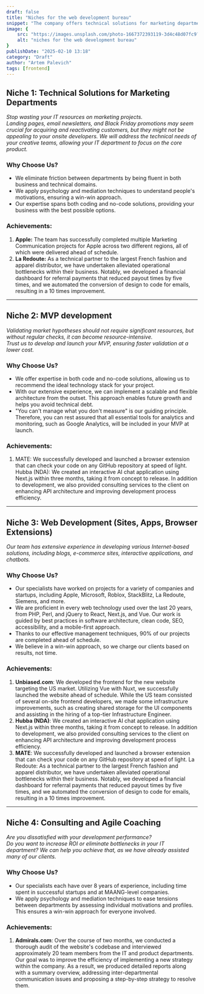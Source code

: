 ```yaml
---
draft: false
title: "Niches for the web development bureau"
snippet: "The company offers technical solutions for marketing departments, including MVP development, web development, and consulting. They specialize in bridging the gap between business and technical domains, utilizing expertise in both code and no-code solutions. Their achievements highlight successful collaborations with prominent clients like Apple and La Redoute, showcasing their ability to deliver impactful results."
image: {
    src: "https://images.unsplash.com/photo-1667372393119-3d4c48d07fc9?&fit=crop&w=430&h=240",
    alt: "niches for the web development bureau"
}
publishDate: "2025-02-10 13:18"
category: "Draft"
author: "Artem Palevich"
tags: [frontend]
---
```

## Niche 1: Technical Solutions for Marketing Departments

*Stop wasting your IT resources on marketing projects. <br>
Landing pages, email newsletters, and Black Friday promotions may seem crucial for acquiring and reactivating customers, but they might not be appealing to your onsite developers. We will address the technical needs of your creative teams, allowing your IT department to focus on the core product.*

### Why Choose Us?
- We eliminate friction between departments by being fluent in both business and technical domains.
- We apply psychology and mediation techniques to understand people's motivations, ensuring a win-win approach.
- Our expertise spans both coding and no-code solutions, providing your business with the best possible options.

### Achievements:
1. **Apple:** The team has successfully completed multiple Marketing Communication projects for Apple across two different regions, all of which were delivered ahead of schedule.
2. **La Redoute:** As a technical partner to the largest French fashion and apparel distributor, we have undertaken alleviated operational bottlenecks within their business. Notably, we developed a financial dashboard for referral payments that reduced payout times by five times, and we automated the conversion of design to code for emails, resulting in a 10 times improvement.

---

## Niche 2: MVP development

*Validating market hypotheses should not require significant resources, but without regular checks, it can become resource-intensive.<br>
Trust us to develop and launch your MVP, ensuring faster validation at a lower cost.*

### Why Choose Us?
- We offer expertise in both code and no-code solutions, allowing us to recommend the ideal technology stack for your project. 
- With our extensive experience, we can implement a scalable and flexible architecture from the outset. This approach enables future growth and helps you avoid technical debt. 
- "You can't manage what you don't measure" is our guiding principle. Therefore, you can rest assured that all essential tools for analytics and monitoring, such as Google Analytics, will be included in your MVP at launch.

### Achievements:

1. MATE: We successfully developed and launched a browser extension that can check your code on any GitHub repository at speed of light.
Hubba (NDA): We created an interactive AI chat application using Next.js within three months, taking it from concept to release. In addition to development, we also provided consulting services to the client on enhancing API architecture and improving development process efficiency.

---

## Niche 3: Web Development (Sites, Apps, Browser Extensions) 

*Our team has extensive experience in developing various Internet-based solutions, including blogs, e-commerce sites, interactive applications, and chatbots.*

### Why Choose Us?
- Our specialists have worked on projects for a variety of companies and startups, including Apple, Microsoft, Roblox, StackBlitz, La Redoute, Siemens, and more. 
- We are proficient in every web technology used over the last 20 years, from PHP, Perl, and jQuery to React, Next.js, and Vue. Our work is guided by best practices in software architecture, clean code, SEO, accessibility, and a mobile-first approach.
- Thanks to our effective management techniques, 90% of our projects are completed ahead of schedule.
- We believe in a win-win approach, so we charge our clients based on results, not time.

### Achievements:

1. **Unbiased.com**: We developed the frontend for the new website targeting the US market. Utilizing Vue with Nuxt, we successfully launched the website ahead of schedule. While the US team consisted of several on-site frontend developers, we made some infrastructure improvements, such as creating shared storage for the UI components and assisting in the hiring of a top-tier Infrastructure Engineer.
2. **Hubba (NDA)**: We created an interactive AI chat application using Next.js within three months, taking it from concept to release. In addition to development, we also provided consulting services to the client on enhancing API architecture and improving development process efficiency.
3. **MATE**: We successfully developed and launched a browser extension that can check your code on any GitHub repository at speed of light.
La Redoute: As a technical partner to the largest French fashion and apparel distributor, we have undertaken alleviated operational bottlenecks within their business. Notably, we developed a financial dashboard for referral payments that reduced payout times by five times, and we automated the conversion of design to code for emails, resulting in a 10 times improvement.

---

## Niche 4: Consulting and Agile Coaching

*Are you dissatisfied with your development performance?<br>
Do you want to increase ROI or eliminate bottlenecks in your IT department? We can help you achieve that, as we have already assisted many of our clients.*

### Why Choose Us?
- Our specialists each have over 8 years of experience, including time spent in successful startups and at MAANG-level companies.
- We apply psychology and mediation techniques to ease tensions between departments by assessing individual motivations and profiles. This ensures a win-win approach for everyone involved.

### Achievements:

1. **Admirals.com**: Over the course of two months, we conducted a thorough audit of the website's codebase and interviewed approximately 20 team members from the IT and product departments. Our goal was to improve the efficiency of implementing a new strategy within the company. As a result, we produced detailed reports along with a summary overview, addressing inter-departmental communication issues and proposing a step-by-step strategy to resolve them.